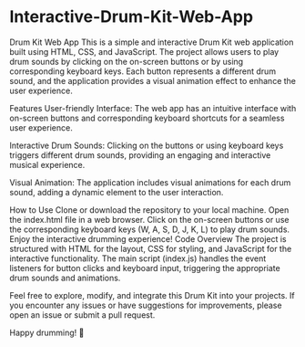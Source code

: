 # Interactive-Drum-Kit-Web-App
Drum Kit Web App
This is a simple and interactive Drum Kit web application built using HTML, CSS, and JavaScript. The project allows users to play drum sounds by clicking on the on-screen buttons or by using corresponding keyboard keys. Each button represents a different drum sound, and the application provides a visual animation effect to enhance the user experience.

Features
User-friendly Interface: The web app has an intuitive interface with on-screen buttons and corresponding keyboard shortcuts for a seamless user experience.

Interactive Drum Sounds: Clicking on the buttons or using keyboard keys triggers different drum sounds, providing an engaging and interactive musical experience.

Visual Animation: The application includes visual animations for each drum sound, adding a dynamic element to the user interaction.

How to Use
Clone or download the repository to your local machine.
Open the index.html file in a web browser.
Click on the on-screen buttons or use the corresponding keyboard keys (W, A, S, D, J, K, L) to play drum sounds.
Enjoy the interactive drumming experience!
Code Overview
The project is structured with HTML for the layout, CSS for styling, and JavaScript for the interactive functionality. The main script (index.js) handles the event listeners for button clicks and keyboard input, triggering the appropriate drum sounds and animations.

Feel free to explore, modify, and integrate this Drum Kit into your projects. If you encounter any issues or have suggestions for improvements, please open an issue or submit a pull request.

Happy drumming! 🥁
